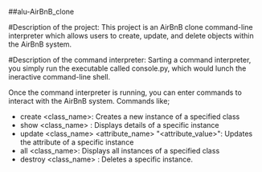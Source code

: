 ##alu-AirBnB_clone

#Description of the project:
This project is an AirBnB clone command-line interpreter which allows users to create, update, and delete objects within the AirBnB system. 

#Description of the command interpreter:
Sarting a command interpreter, you simply run the executable called console.py, which would lunch the ineractive command-line shell. 

Once the command interpreter is running, you can enter commands to interact with the AirBnB system. 
Commands like;
- create <class_name>: Creates a new instance of a specified class
- show <class_name> <id>: Displays details of a specific instance
- update <class_name> <id> <attribute_name> "<attribute_value>": Updates the attribute of a specific instance
- all <class_name>: Displays all instances of a specified class
- destroy <class_name> <id>: Deletes a specific instance.

